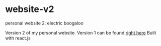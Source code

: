 # website-v2
personal website 2: electric boogaloo

Version 2 of my personal website. Version 1 can be found [right here](https://github.com/jessica-cao/jessica-cao.github.io)
Built with react.js
